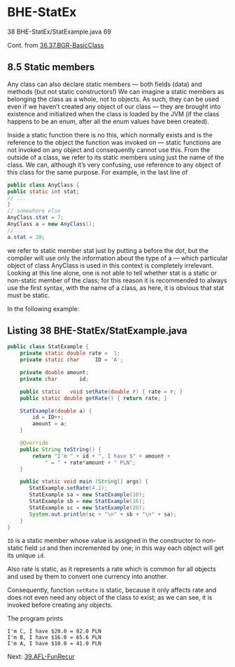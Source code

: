 # BHE-StatEx
38 BHE-StatEx/StatExample.java 69  

Cont. from [36.37.BGR-BasicClass](https://github.com/Java-PJATK/36.37.BGR-BasicClass)

## 8.5 Static members  

Any class can also declare static members — both fields (data) and methods (but not static constructors!) We can imagine a static members as belonging the class as a whole, not to objects. As such, they can be used even if we haven’t created any object of our class — they are brought into existence and initialized when the class is loaded by the JVM (if the class happens to be an enum, after all the enum values have been created).

Inside a static function there is no this, which normally exists and is the reference to the object the function was invoked on — static functions are not invoked on any object and consequently cannot use this. From the outside of a class, we refer to its static members using just the name of the class. We can, although it’s very confusing, use reference to any object of this class for the same purpose. For example, in the last line of

```java
public class AnyClass {
public static int stat;
// ...
}
// somewhere else
AnyClass.stat = 7;
AnyClass a = new AnyClass();
// ...
a.stat = 28;
```

we refer to static member stat just by putting a before the dot, but the compiler will use only the information about the type of a — which particular object of class AnyClass is used in this context is completely irrelevant. Looking at this line alone, one is not able to tell whether stat is a static or non-static member of the class; for this reason it is recommended to always use the first syntax, with the name of a class, as here, it is obvious that stat must be static.  

In the following example:  

## Listing 38 BHE-StatEx/StatExample.java

```java
public class StatExample {
    private static double rate =  1;
    private static char     ID = 'A';

    private double amount;
    private char       id;

    public static   void setRate(double r) { rate = r; }
    public static double getRate() { return rate; }

    StatExample(double a) {
        id = ID++;
        amount = a;
    }

    @Override
    public String toString() {
        return "I'm " + id + ", I have $" + amount +
            " = " + rate*amount + " PLN";
    }

    public static void main (String[] args) {
       StatExample.setRate(4.1);
       StatExample sa = new StatExample(10);
       StatExample sb = new StatExample(16);
       StatExample sc = new StatExample(20);
       System.out.println(sc + "\n" + sb + "\n" + sa);
    }
}
```
`ID` is a static member whose value is assigned in the constructor to non-static field `id` and then incremented by one; in this way each object will get its unique `id`.

Also rate is static, as it represents a rate which is common for all objects and used by them to convert one currency into another.  

Consequently, function `setRate` is static, because it only affects rate and does not even need any object of the class to exist; as we can see, it is invoked before creating any objects. 

The program prints  

```
I'm C, I have $20.0 = 82.0 PLN
I'm B, I have $16.0 = 65.6 PLN
I'm A, I have $10.0 = 41.0 PLN
```

Next: [39.AFL-FunRecur](https://github.com/Java-PJATK/39.AFL-FunRecur)


